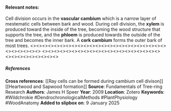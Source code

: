 #### Relevant notes: 
Cell division occurs in the **vascular cambium** which is a narrow layer of mestematic cells between bark and wood. 
During cell division, the **xylem** is produced toward the inside of the tree, becoming the wood structure that supports the tree, and the **phloem** is produced towards the outside of the tree and becomes the inner bark. 
A **cork cambium** forms the outer bark of most trees.
<><><><><><><><><><><><><><><><><><><><><><><><><><><><><>
<><><><><><><><><><><><><><><><><><><><><><><><><><><><><>
##### References
**Cross references**: 
[[Ray cells can be formed during cambium cell divison]]
[[Heartwood and Sapwood formation]]
**Source**: Fundamentals of Tree-ring Research
**Authors**: James H Speer
**Year**: 2009
**Location**: Zotero
**Keywords**: #Wildchrokie #DendrochronologicalMethods #PlantPhysiology #WoodAnatomy 
**Added to slipbox on**: 9 January 2025
